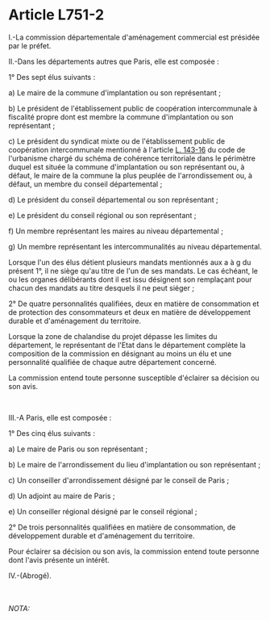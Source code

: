 # Article L751-2

<p>I.-La commission départementale d'aménagement commercial est présidée par le préfet. </p>II.-Dans les départements autres que Paris, elle est composée : <p>1° Des sept élus suivants : </p><p>a) Le maire de la commune d'implantation ou son représentant ; </p><p>b) Le président de l'établissement public de coopération intercommunale à fiscalité propre dont est membre la commune d'implantation ou son représentant ; </p><p>c) Le président du syndicat mixte ou de l'établissement public de coopération intercommunale mentionné à l'article <a href='/affichCodeArticle.do?cidTexte=LEGITEXT000006074075&idArticle=LEGIARTI000031211037&dateTexte=&categorieLien=cid' title='Code de l'urbanisme - art. L143-16 (VD)'>L. 143-16</a> du code de l'urbanisme chargé du schéma de cohérence territoriale dans le périmètre duquel est située la commune d'implantation ou son représentant ou, à défaut, le maire de la commune la plus peuplée de l'arrondissement ou, à défaut, un membre du conseil départemental ; </p><p>d) Le président du conseil départemental ou son représentant ; </p><p>e) Le président du conseil régional ou son représentant ; </p><p>f) Un membre représentant les maires au niveau départemental ; </p><p>g) Un membre représentant les intercommunalités au niveau départemental. </p><p>Lorsque l'un des élus détient plusieurs mandats mentionnés aux a à g du présent 1°, il ne siège qu'au titre de l'un de ses mandats. Le cas échéant, le ou les organes délibérants dont il est issu désignent son remplaçant pour chacun des mandats au titre desquels il ne peut siéger ; </p><p>2° De quatre personnalités qualifiées, deux en matière de consommation et de protection des consommateurs et deux en matière de développement durable et d'aménagement du territoire. </p><p>Lorsque la zone de chalandise du projet dépasse les limites du département, le représentant de l'Etat dans le département complète la composition de la commission en désignant au moins un élu et une personnalité qualifiée de chaque autre département concerné. </p><p>La commission entend toute personne susceptible d'éclairer sa décision ou son avis. </p><br/><p>III.-A Paris, elle est composée : </p><p>1° Des cinq élus suivants : </p><p>a) Le maire de Paris ou son représentant ; </p><p>b) Le maire de l'arrondissement du lieu d'implantation ou son représentant ; </p><p>c) Un conseiller d'arrondissement désigné par le conseil de Paris ; </p><p>d) Un adjoint au maire de Paris ; </p><p>e) Un conseiller régional désigné par le conseil régional ; </p><p>2° De trois personnalités qualifiées en matière de consommation, de développement durable et d'aménagement du territoire. </p><p>Pour éclairer sa décision ou son avis, la commission entend toute personne dont l'avis présente un intérêt. </p><p>IV.-(Abrogé).</p><br/><br/><i>NOTA:</i>